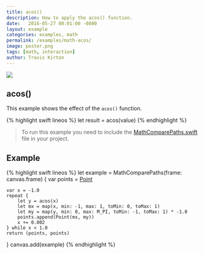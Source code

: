 ```yaml
---
title: acos()
description: How to apply the acos() function.
date:   2016-05-27 00:01:00 -0800
layout: example
categories: examples, math
permalink: /examples/math-acos/
image: poster.png
tags: [math, interaction]
author: Travis Kirton
---
```

![](acos.png)

## acos()
This example shows the effect of the `acos()` function.

{% highlight swift lineos %}
let result = acos(value)
{% endhighlight %}

> To run this example you need to include the [MathComparePaths.swift](https://gist.github.com/C4Framework/0705e9ad451fa2b655075ad72432ca46) file in your project.

## Example
{% highlight swift lineos %}
let example = MathComparePaths(frame: canvas.frame) {
    var points = [Point]()

    var x = -1.0
    repeat {
        let y = acos(x)
        let mx = map(x, min: -1, max: 1, toMin: 0, toMax: 1)
        let my = map(y, min: 0, max: M_PI, toMin: -1, toMax: 1) * -1.0
        points.append(Point(mx, my))
        x += 0.002
    } while x < 1.0
    return (points, points)
}
canvas.add(example)
{% endhighlight %}
